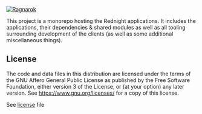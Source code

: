[![Ragnarok](https://github.com/rednightgames/valhalla/assets/168309971/b454f144-23be-450a-a368-01ee4f336636)](https://rednightgames.com/)

This project is a monorepo hosting the Rednight applications. It includes the applications, their dependencies & shared modules as well as all tooling surrounding development of the clients (as well as some additional miscellaneous things).

## License

The code and data files in this distribution are licensed under the terms of the GNU Affero General Public License as published by the Free Software Foundation, either version 3 of the License, or (at your option) any later version. See https://www.gnu.org/licenses/ for a copy of this license.

See [license](license) file
